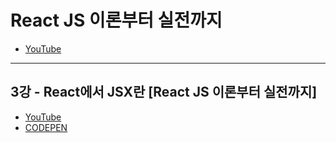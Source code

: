 # React JS 이론부터 실전까지
- [YouTube](https://www.youtube.com/watch?v=s2knmog2j1U&list=PLRx0vPvlEmdCED62ZIWCbI-6G_jcwmuFB)

---

## 3강 - React에서 JSX란 [React JS 이론부터 실전까지]
- [YouTube](https://www.youtube.com/watch?v=kjnVKNmT_xE&list=PLRx0vPvlEmdCED62ZIWCbI-6G_jcwmuFB&index=3)
- [CODEPEN](https://codepen.io/)
